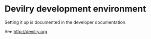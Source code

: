 Devilry development environment
===============================

Setting it up is documented in the developer documentation.

See http://devilry.org
